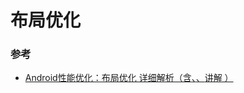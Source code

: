 # 布局优化

### 参考
* [Android性能优化：布局优化 详细解析（含<include>、<ViewStub>、<merge>讲解 ）](https://juejin.im/entry/5ab05e13f265da238b7dd3ac)